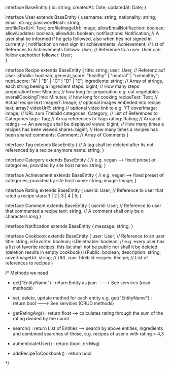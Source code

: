 interface BaseEntity {
id: string;
createdAt: Date;
updatedAt: Date;
}

interface User extends BaseEntity {
username: string;
nationality: string;
email: string;
passwordHash: string;  
profileTextUrl: Text;
profileImageUrl: Image;
allowEmailNotifiaction: boolean;
allowUpdates: boolean;
allowAds: boolean;
notifiactions: Notification; // A user shal be informed if he gets followed, also when hes not signed in currently (
notifiaction on next sign in)
achievements: Achievement; // list of Refernces to Achievements
follows: User; // Reference to a user. User can follow eachother
follower: User;  
}

interface Recipe extends BaseEntity {
title: string;
user: User, // Referenz auf User
isPublic: boolean;
general_score: "healthy" | "neutral" | "unhealthy";
nutri_score: "A" | "B" | "C" | "D" | "E";
ingredients: string; // Array of strings, each string beeing a ingredient
steps: bigint; // How many steps
preperationTime: Minutes; // how long for preperation e.g. cut vegetables
overallCookingTime: Minutes; // how long for cooking
recipeText: Text; // Actual recipe text
images?: Image; // optional images embeded into recipe text, array?
videoUrl?: string // optional video link to e.g. YT
coverImage: Image; // URL zum Titelbild
categories: Category; // List of References to Categories
tags: Tag; // Array references to Tags
rating: Rating; // Array of ratings --> An average shall be displayed
views: bigint; // How many times a recipes has been viewed
shares: bigint; // How many times a recipes has been shared
comments: Comment; // Array of Comments
}

interface Tag extends BaseEntity { // A tag shall be deleted after its not referenced by a recipe anymore
name: string;
}

interface Category extends BaseEntity { // e.g. vegan --> fixed preset of categories; provided by site host
name: string;
}

interface Achievement extends BaseEntity { // e.g. vegan --> fixed preset of categories; provided by site host
name: string;
image: Image;
}

interface Rating extends BaseEntity {
userId: User; // Reference to user that rated a recipe
stars: 1 | 2 | 3 | 4 | 5;
}

interface Comment extends BaseEntity {
userId: User; // Reference to user that commented a recipe
text: string; // A comment shall only be n characters long
}

interface Notification extends BaseEntity {
message: string;
}

interface Cookbook extends BaseEntity {
user: User; // Reference to an user
title: string;
isFavorite: boolean;
isDeleteable: boolean; // e.g. every user has a list of favorite recipes. this list shall not be public nor shall it be
deleted (deletion results in empty cookbook)
isPublic: boolean;
description: string;
coverImageUrl: string; // URL zum Titelbild
recipes: Recipe; // List of references to recipes
}

/\* Methods we need

- get("EntityName") : return Entity as json
  ---> See services (read methods)

- set, delete, update method for each entity e.g. get("EntityName") : return bool
  ---> See services (CRUD methods)

- getRatingAvg() : return float
  --> calculates rating through the sum of the rating divided by the count

- search() : return List of Entities
  --> search by above entities, ingredients and combined searches of those, e.g. recipes of user x with rating > 4,3

- authenticateUser() : return (bool, errMsg)

- addRecipeToCookbook() : return bool

\*/
